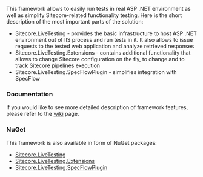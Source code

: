 This framework allows to easily run tests in real ASP .NET environment as well as simplify Sitecore-related functionality testing.
Here is the short description of the most important parts of the solution:
  * Sitecore.LiveTesting - provides the basic infrastructure to host ASP .NET environment out of IIS process and run tests in it. It also allows to issue requests to the tested web application and analyze retrieved responses  
  * Sitecore.LiveTesting.Extensions - contains additional functionality that allows to change Sitecore configuration on the fly, to change and to track Sitecore pipelines execution  
  * Sitecore.LiveTesting.SpecFlowPlugin - simplifies integration with SpecFlow  
  
### Documentation
If you would like to see more detailed description of framework features, please refer to the [wiki](https://github.com/alexander-bovkun/Sitecore.LiveTesting/wiki) page.
### NuGet
This framework is also available in form of NuGet packages:  
  * [Sitecore.LiveTesting](https://www.nuget.org/packages/Sitecore.LiveTesting)
  * [Sitecore.LiveTesting.Extensions](https://www.nuget.org/packages/Sitecore.LiveTesting.Extensions)
  * [Sitecore.LiveTesting.SpecFlowPlugin](https://www.nuget.org/packages/Sitecore.LiveTesting.SpecFlowPlugin)
